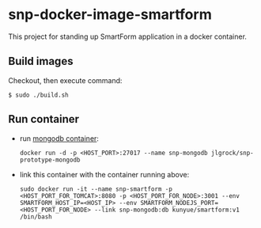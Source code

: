 # snp-docker-image-smartform

This project for standing up SmartForm application in a docker container.


## Build images

Checkout, then execute command:

```
$ sudo ./build.sh
```
## Run container
* run [mongodb container](https://github.com/Deloitte-VA/snp-prototype-mongodb):

    ```
    docker run -d -p <HOST_PORT>:27017 --name snp-mongodb jlgrock/snp-prototype-mongodb
    ```   


* link this container with the container running above:

    ```
    sudo docker run -it --name snp-smartform -p <HOST_PORT_FOR_TOMCAT>:8080 -p <HOST_PORT_FOR_NODE>:3001 --env SMARTFORM_HOST_IP=<HOST_IP> --env SMARTFORM_NODEJS_PORT=<HOST_PORT_FOR_NODE> --link snp-mongodb:db kunyue/smartform:v1 /bin/bash
    ```
